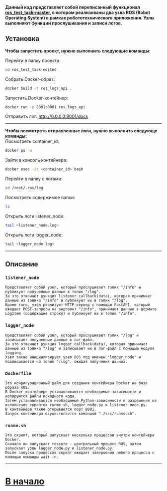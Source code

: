 **Данный код представляет собой переписанный функционал [ros_test_task-master](https://github.com/fulliam/ros_logs_api/tree/main/ros_test_task-master), в котором реализованы два узла ROS (Robot Operating System) в рамках робототехнического приложения. Узлы выполняют функции прослушивания и записи логов.**

## Установка

**Чтобы запустить проект, нужно выполнить следующие команды:**  

Перейти в папку проекта:  
```bash
cd ros_test_task-edited
```
Собрать Docker-образ: 
```bash
docker build -t ros_logs_api .
```
Запустить Docker-контейнер: 
```bash
docker run -p 8001:8001 ros_logs_api
```
Отправить лог:
http://0.0.0.0:8001/docs

---

**Чтобы посмотреть отправленные логи, нужно выполнить следующе команды:**  
Посмотреть container_id:
```bash
docker ps -a
```
Зайти в консоль контейнера:
```bash
docker exec -it <container_id> bash
```
Перейти в папку с логами:
```bash
cd /root/.ros/log
```
Посмотреть содержимое папки:
```bash
ls
```
Открыть логи listener_node:
```bash
tail <listener_node.log>
```
Открыть логи logger_node:
```bash
tail <logger_node.log>
```

---

## Описание

### `listener_node` 
    Представляет собой узел, который прослушивает топик "/info" и публикует полученные данные в топик "/log". 
    За это отвечает функция listener_callback(data), которая принимает данные из топика "/info" и публикует их в топик "/log". 
    Кроме того, узел реализует HTTP-сервер с помощью FastAPI, который ожидает POST-запросы на эндпоинт "/info", принимает данные в формате LogItem (содержащие строку) и публикует их в топик "/info".

### `logger_node` 
    Представляет собой узел, который прослушивает топик "/log" и записывает полученные данные в лог-файл. 
    За это отвечает функция logger_callback(data), которая принимает данные из топика "/log" и записывает их в лог-файл с помощью модуля logging. 
    Узел также инициализирует узел ROS под именем "logger_node" и подписывается на топик "/log", ожидая получения данных.

### `Dockerfile` 
    Это конфигурационный файл для создания контейнера Docker на базе образа ROS. 
    В Docker-контейнере устанавливаются необходимые зависимости и копируются файлы исходного кода. 
    Затем устанавливаются необходимые Python-зависимости и разрешение на исполнение скриптов runme.sh, logger_node.py и listener_node.py. 
    В контейнере также открывается порт 8001. 
    Запуск контейнера осуществляется командой "./src/runme.sh".

### `runme.sh` 
    Это скрипт, который запускает несколько процессов внутри контейнера Docker. 
    Сначала он запускает roscore - центральный процесс ROS, затем запускает узлы logger_node.py и listener_node.py. 
    После запуска процессов скрипт ожидает завершения любого процесса с помощью команды wait -n.

---

# [В начало](https://github.com/fulliam/ros_logs_api)